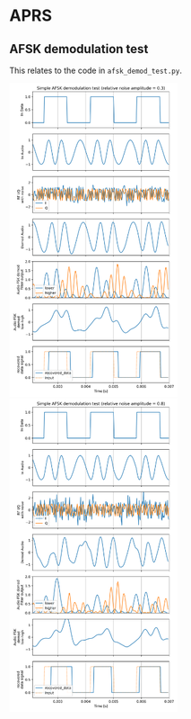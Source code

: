 # APRS

## AFSK demodulation test

This relates to the code in `afsk_demod_test.py`.

<img src="https://raw.githubusercontent.com/rwth-afu/gnuradio-playground/main/aprs/images/afsk_demod_sim_noise-0.3.svg" width=300 />
<img src="https://raw.githubusercontent.com/rwth-afu/gnuradio-playground/main/aprs/images/afsk_demod_sim_noise-0.8.svg" width=300 />
